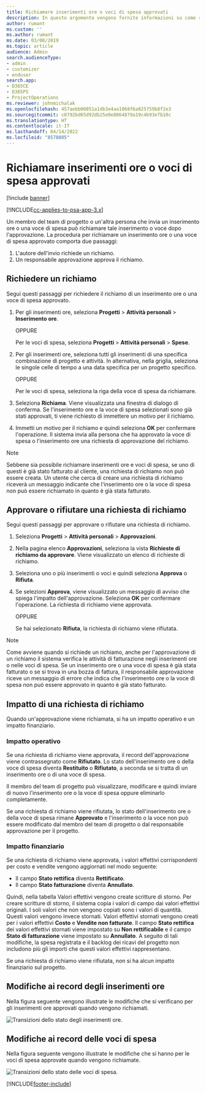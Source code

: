 ```yaml
---
title: Richiamare inserimenti ore o voci di spesa approvati
description: In questo argomento vengono fornite informazioni su come richiamare una transazione di tempo o spesa approvata precedentemente.
author: rumant
ms.custom: ''
ms.author: rumant
ms.date: 03/08/2019
ms.topic: article
audience: Admin
search.audienceType:
- admin
- customizer
- enduser
search.app:
- D365CE
- D365PS
- ProjectOperations
ms.reviewer: johnmichalak
ms.openlocfilehash: 457aebb00851a1db3e4aa1068f6a825759b8f2e3
ms.sourcegitcommit: c0792bd65d92db25e0e8864879a19c4b93efb10c
ms.translationtype: HT
ms.contentlocale: it-IT
ms.lasthandoff: 04/14/2022
ms.locfileid: "8578805"
---
```

# <a name="recall-approved-time-or-expense-entries"></a>Richiamare inserimenti ore o voci di spesa approvati

[!include [banner](../includes/psa-now-project-operations.md)]

[!INCLUDE[cc-applies-to-psa-app-3.x](../includes/cc-applies-to-psa-app-3x.md)]

Un membro del team di progetto o un'altra persona che invia un inserimento ore o una voce di spesa può richiamare tale inserimento o voce dopo l'approvazione. La procedura per richiamare un inserimento ore o una voce di spesa approvato comporta due passaggi:

1. L'autore dell'invio richiede un richiamo.
2. Un responsabile approvazione approva il richiamo.

## <a name="request-a-recall"></a>Richiedere un richiamo

Segui questi passaggi per richiedere il richiamo di un inserimento ore o una voce di spesa approvato.

1. Per gli inserimenti ore, seleziona **Progetti** \> **Attività personali** \> **Inserimento ore**.

    OPPURE

    Per le voci di spesa, seleziona **Progetti** \> **Attività personali** \> **Spese**.

2. Per gli inserimenti ore, seleziona tutti gli inserimenti di una specifica combinazione di progetto e attività. In alternativa, nella griglia, seleziona le singole celle di tempo a una data specifica per un progetto specifico.

    OPPURE

    Per le voci di spesa, seleziona la riga della voce di spesa da richiamare.

3. Seleziona **Richiama**. Viene visualizzata una finestra di dialogo di conferma. Se l'inserimento ore e la voce di spesa selezionati sono già stati approvati, ti viene richiesto di immettere un motivo per il richiamo.
4. Immetti un motivo per il richiamo e quindi seleziona **OK** per confermare l'operazione. Il sistema invia alla persona che ha approvato la voce di spesa o l'inserimento ore una richiesta di approvazione del richiamo.

> [!NOTE]
> Sebbene sia possibile richiamare inserimenti ore e voci di spesa, se uno di questi è già stato fatturato al cliente, una richiesta di richiamo non può essere creata. Un utente che cerca di creare una richiesta di richiamo riceverà un messaggio indicante che l'inserimento ore o la voce di spesa non può essere richiamato in quanto è già stata fatturato.

## <a name="approve-or-reject-a-recall-request"></a>Approvare o rifiutare una richiesta di richiamo

Segui questi passaggi per approvare o rifiutare una richiesta di richiamo.

1. Seleziona **Progetti** \> **Attività personali** \> **Approvazioni**.
2. Nella pagina elenco **Approvazioni**, seleziona la vista **Richieste di richiamo da approvare**. Viene visualizzato un elenco di richieste di richiamo.
3. Seleziona uno o più inserimenti o voci e quindi seleziona **Approva** o **Rifiuta**.
4. Se selezioni **Approva**, viene visualizzato un messaggio di avviso che spiega l'impatto dell'approvazione. Seleziona **OK** per confermare l'operazione. La richiesta di richiamo viene approvata.

    OPPURE

    Se hai selezionato **Rifiuta**, la richiesta di richiamo viene rifiutata.

> [!NOTE]
> Come avviene quando si richiede un richiamo, anche per l'approvazione di un richiamo il sistema verifica le attività di fatturazione negli inserimenti ore o nelle voci di spesa. Se un inserimento ore o una voce di spesa è già stata fatturato o se si trova in una bozza di fattura, il responsabile approvazione riceve un messaggio di errore che indica che l'inserimento ore o la voce di spesa non può essere approvato in quanto è già stato fatturato.

## <a name="impact-of-a-recall-request"></a>Impatto di una richiesta di richiamo

Quando un'approvazione viene richiamata, si ha un impatto operativo e un impatto finanziario.

### <a name="operational-impact"></a>Impatto operativo

Se una richiesta di richiamo viene approvata, il record dell'approvazione viene contrassegnato come **Rifiutato**. Lo stato dell'inserimento ore o della voce di spesa diventa **Restituito** o **Rifiutato**, a seconda se si tratta di un inserimento ore o di una voce di spesa.

Il membro del team di progetto può visualizzare, modificare e quindi inviare di nuovo l'inserimento ore o la voce di spesa oppure eliminarlo completamente.

Se una richiesta di richiamo viene rifiutata, lo stato dell'inserimento ore o della voce di spesa rimane **Approvato** e l'inserimento o la voce non può essere modificato dal membro del team di progetto o dal responsabile approvazione per il progetto.

### <a name="financial-impact"></a>Impatto finanziario

Se una richiesta di richiamo viene approvata, i valori effettivi corrispondenti per costo e vendite vengono aggiornati nel modo seguente:

- Il campo **Stato rettifica** diventa **Rettificato**.
- Il campo **Stato fatturazione** diventa **Annullato**.

Quindi, nella tabella Valori effettivi vengono create scritture di storno. Per creare scritture di storno, il sistema copia i valori di campo dai valori effettivi originali. I soli valori che non vengono copiati sono i valori di quantità. Questi valori vengono invece stornati. Valori effettivi stornati vengono creati per i valori effettivi **Costo** e **Vendite non fatturate**. Il campo **Stato rettifica** dei valori effettivi stornati viene impostato su **Non rettificabile** e il campo **Stato di fatturazione** viene impostato su **Annullato**. A seguito di tali modifiche, la spesa registrata e il backlog dei ricavi del progetto non includono più gli importi che questi valori effettivi rappresentano.

Se una richiesta di richiamo viene rifiutata, non si ha alcun impatto finanziario sul progetto.

## <a name="changes-to-time-entry-records"></a>Modifiche ai record degli inserimenti ore

Nella figura seguente vengono illustrate le modifiche che si verificano per gli inserimenti ore approvati quando vengono richiamati.

![Transizioni dello stato degli inserimenti ore.](media/TimeEntryStateTransitions.png)

## <a name="changes-to-expense-entry-records"></a>Modifiche ai record delle voci di spesa

Nella figura seguente vengono illustrate le modifiche che si hanno per le voci di spesa approvate quando vengono richiamate.

![Transizioni dello stato delle voci di spesa.](media/ExpenseEntryStateTransitions.png)


[!INCLUDE[footer-include](../includes/footer-banner.md)]
